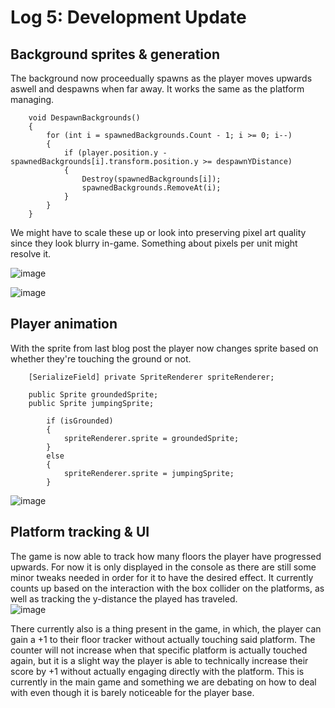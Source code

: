# Log 5: Development Update

## Background sprites & generation

The background now proceedually spawns as the player moves upwards aswell and despawns when far away. It works the same as the platform managing.

```
    void DespawnBackgrounds()
    {
        for (int i = spawnedBackgrounds.Count - 1; i >= 0; i--)
        {
            if (player.position.y - spawnedBackgrounds[i].transform.position.y >= despawnYDistance)
            {
                Destroy(spawnedBackgrounds[i]);
                spawnedBackgrounds.RemoveAt(i);
            }
        }
    }
```

We might have to scale these up or look into preserving pixel art quality since they look blurry in-game. Something about pixels per unit might resolve it.

![image](https://github.com/Esben-Andreas-Madsen/GMD1_Ascendia/assets/91538845/9baaf4f3-a425-4220-8061-90e167a77068)

![image](https://github.com/Esben-Andreas-Madsen/GMD1_Ascendia/assets/91538845/26eb7eac-e8e0-47eb-9239-5717075d2b87)

## Player animation

With the sprite from last blog post the player now changes sprite based on whether they're touching the ground or not.

```
    [SerializeField] private SpriteRenderer spriteRenderer;

    public Sprite groundedSprite;
    public Sprite jumpingSprite; 

```
```
        if (isGrounded)
        {
            spriteRenderer.sprite = groundedSprite;
        }
        else
        {
            spriteRenderer.sprite = jumpingSprite;
        }
```


![image](https://github.com/Esben-Andreas-Madsen/GMD1_Ascendia/assets/91538845/e706c521-da74-47b8-b721-bcf8d247abeb)

## Platform tracking & UI

The game is now able to track how many floors the player have progressed upwards. 
For now it is only displayed in the console as there are still some minor tweaks needed in order for it to have the desired effect. It currently counts up based on the interaction with the box collider on the platforms, as well as tracking the y-distance the played has traveled. </br>
![image](https://github.com/Esben-Andreas-Madsen/GMD1_Ascendia/assets/102215807/98e6d141-a6bd-4796-8e8f-89b3f5fefe29)

There currently also is a thing present in the game, in which, the player can gain a +1 to their floor tracker without actually touching said platform. The counter will not increase when that specific platform is actually touched again, but it is a slight way the player is able to technically increase their score by +1 without actually engaging directly with the platform. This is currently in the main game and something we are debating on how to deal with even though it is barely noticeable for the player base.





